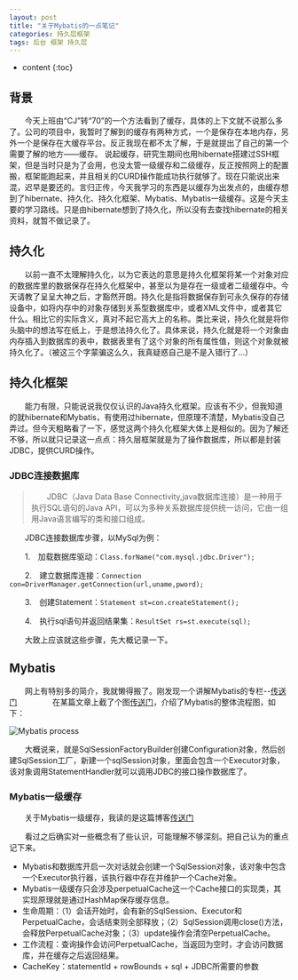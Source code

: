 ```yaml
---
layout: post
title: "关于Mybatis的一点笔记"
categories: 持久层框架
tags: 后台 框架 持久层
---
```

* content
{:toc}

## 背景

　　今天上班由“CJ”转“70”的一个方法看到了缓存，具体的上下文就不说那么多了。公司的项目中，我暂时了解到的缓存有两种方式，一个是保存在本地内存，另外一个是保存在大缓存平台。反正我现在都不太了解，于是就提出了自己的第一个需要了解的地方——缓存。
说起缓存，研究生期间也用hibernate搭建过SSH框架，但是当时只是为了会用，也没太管一级缓存和二级缓存，反正按照网上的配置搬，框架能跑起来，并且相关的CURD操作能成功执行就够了。现在只能说出来混，迟早是要还的。言归正传，今天我学习的东西是以缓存为出发点的，由缓存想到了hibernate、持久化、持久化框架、Mybatis、Mybatis一级缓存。这是今天主要的学习路线。只是由hibernate想到了持久化，所以没有去查找hibernate的相关资料，就暂不做记录了。






## 持久化

　　以前一直不太理解持久化，以为它表达的意思是持久化框架将某一个对象对应的数据库里的数据保存在持久化框架中，甚至以为是存在一级或者二级缓存中。今天请教了呈呈大神之后，才豁然开朗。持久化是指将数据保存到可永久保存的存储设备中，如将内存中的对象存储到关系型数据库中，或者XML文件中，或者其它什么。相比它的实际含义，真对不起它高大上的名称。类比来说，持久化就是将你头脑中的想法写在纸上，于是想法持久化了。具体来说，持久化就是将一个对象由内存插入到数据库的表中，数据表里有了这个对象的所有属性值，则这个对象就被持久化了。（被这三个字蒙骗这么久，我真疑惑自己是不是入错行了...）

## 持久化框架

　　能力有限，只能说说我仅仅认识的Java持久化框架。应该有不少，但我知道的就hibernate和Mybatis，有使用过hibernate，但原理不清楚，Mybatis没自己弄过。但今天粗略看了一下，感觉这两个持久化框架大体上是相似的。因为了解还不够，所以就只记录这一点点：持久层框架就是为了操作数据库，所以都是封装JDBC，提供CURD操作。

### JDBC连接数据库

>　　JDBC（Java Data Base Connectivity,java数据库连接）是一种用于执行SQL语句的Java API，可以为多种关系数据库提供统一访问，它由一组用Java语言编写的类和接口组成。

　　JDBC连接数据库步骤，以MySql为例：
  
　　1.　加载数据库驱动：`Class.forName("com.mysql.jdbc.Driver");`

　　2.　建立数据库连接：`Connection con=DriverManager.getConnection(url,uname,pword);`

　　3.　创建Statement：`Statement st=con.createStatement();`

　　4.　执行sql语句并返回结果集：`ResultSet rs=st.execute(sql);`
  
　　大致上应该就这些步骤，先大概记录一下。

## Mybatis

　　网上有特别多的简介，我就懒得搬了。刚发现一个讲解Mybatis的专栏--[传送门](http://blog.csdn.net/column/details/mybatis-principle.html)
　　
　　在某篇文章上截了个图[传送门](http://blog.csdn.net/luanlouis/article/details/41280959)，介绍了Mybatis的整体流程图，如下：

![Mybatis process](http://img.my.csdn.net/uploads/201306/09/1370783456_4126.JPG)

　　大概说来，就是SqlSessionFactoryBuilder创建Configuration对象，然后创建SqlSession工厂，新建一个sqlSession对象，里面会包含一个Executor对象，该对象调用StatementHandler就可以调用JDBC的接口操作数据库了。

### Mybatis一级缓存

　　关于Mybatis一级缓存，我读的是这篇博客[传送门](http://blog.csdn.net/luanlouis/article/details/41280959)

　　看过之后确实对一些概念有了些认识，可能理解不够深刻。把自己认为的重点记下来。
　
* Mybatis和数据库开启一次对话就会创建一个SqlSession对象，该对象中包含一个Executor执行器，该执行器中存在并维护一个Cache对象。
* Mybatis一级缓存只会涉及perpetualCache这一个Cache接口的实现类，其实现原理就是通过HashMap保存缓存信息。
* 生命周期：（1）会话开始时，会有新的SqlSession、Executor和PerpetualCache，会话结束则全部释放；（2）SqlSession调用close()方法，会释放PerpetualCache对象；（3）update操作会清空PerpetualCache。
* 工作流程：查询操作会访问PerpetualCache，当返回为空时，才会访问数据库，并在缓存之后返回结果。
* CacheKey：statementId + rowBounds + sql + JDBC所需要的参数

